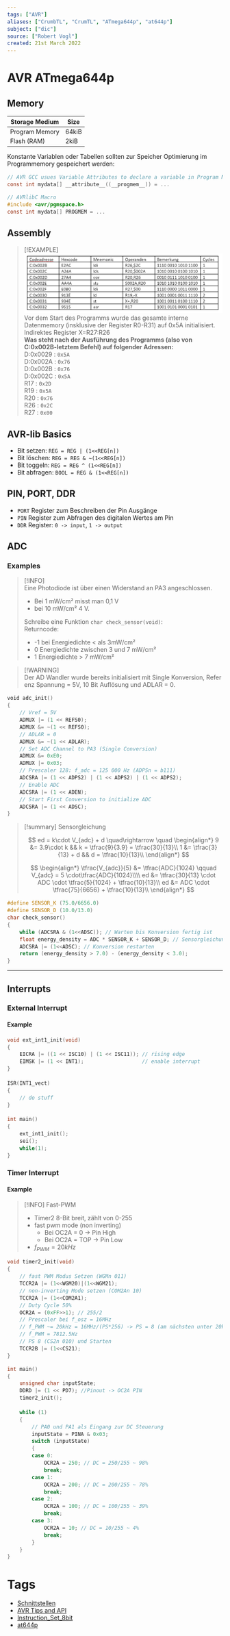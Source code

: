 ```yaml
---
tags: ["AVR"]
aliases: ["CrumbTL", "CrumTL", "ATmega644p", "at644p"]
subject: ["dic"]
source: ["Robert Vogl"]
created: 21st March 2022
---
```


# AVR ATmega644p

## Memory

| Storage Medium | Size  |
| -------------- | ----- |
| Program Memory | 64kiB |
| Flash (RAM)    | 2kiB  |

Konstante Variablen oder Tabellen sollten zur Speicher Optimierung im Programmemory gespeichert werden:

```c
// AVR GCC usues Variable Attributes to declare a variable in Program Memory
const int mydata[] __attribute__((__progmem__)) = ...
```

```c
// AVRlibC Macro
#include <avr/pgmspace.h>
const int mydata[] PROGMEM = ...
```

## Assembly

> [!EXAMPLE]  
> ![AVR_Assembly1](assets/AVR_Assembly1.png)  
> Vor dem Start des Programms wurde das gesamte interne Datenmemory (insklusive der Register R0-R31) auf 0x5A initialisiert. Indirektes Register X=R27:R26  
> **Was steht nach der Ausführung des Programms (also von C:0x002B-letztem Befehl) auf folgender Adressen:**  
> D:0x0029 : `0x5A `  
> D:0x002A : `0x76 `  
> D:0x002B : `0x76`  
> D:0x002C : `0x5A`  
> R17 : `0x2D`  
> R19 : `0x5A`  
> R20 : `0x76`  
> R26 : `0x2C `  
> R27 : `0x00`

## AVR-lib Basics

- Bit setzen: `REG = REG | (1<<REG[n])`
- Bit löschen: `REG = REG & ~(1<<REG[n])`
- Bit toggeln: `REG = REG ^ (1<<REG[n])`
- Bit abfragen: `BOOL = REG & (1<<REG[n])`

## PIN, PORT, DDR

- `PORT` Register zum Beschreiben der Pin Ausgänge
- `PIN` Register zum Abfragen des digitalen Wertes am Pin
- `DDR` Register: `0 -> input`, `1 -> output`

## ADC

### Examples

> [!INFO] Eine Photodiode ist über einen Widerstand an PA3 angeschlossen. 
> - Bei 1 mW/cm² misst man 0,1 V
> - bei 10 mW/cm² 4 V.
> 
> Schreibe eine Funktion `char check_sensor(void)`:  
> Returncode:
> - -1 bei Energiedichte < als 3mW/cm²
> - 0 Energiedichte zwischen 3 und 7 mW/cm²
> - 1 Energiedichte > 7 mW/cm²

> [!WARNING] Der AD Wandler wurde bereits initialisiert mit Single Konversion, Referenz Spannung = 5V, 10 Bit Auflösung und ADLAR = 0.

```c
void adc_init()
{
	// Vref = 5V
	ADMUX |= (1 << REFS0);
	ADMUX &= ~(1 << REFS0);
	// ADLAR = 0
	ADMUX &= ~(1 << ADLAR); 
	// Set ADC Channel to PA3 (Single Conversion)
	ADMUX &= 0xE0;
	ADMUX |= 0x03;
	// Prescaler 128: f_adc = 125 000 Hz (ADPSn = b111)
	ADCSRA |= (1 << ADPS2) | (1 << ADPS2) | (1 << ADPS2);
	// Enable ADC
	ADCSRA |= (1 << ADEN);
	// Start First Conversion to initialize ADC
	ADCSRA |= (1 << ADSC);
}
```

> [!summary] Sensorgleichung
>
> $$
> ed = k\cdot V_{adc} + d \quad\rightarrow \quad
> \begin{align*}
> 9 &= 3.9\cdot k && k = \tfrac{9}{3.9} = \tfrac{30}{13}\\
> 1 &= \tfrac{3}{13} + d && d = \tfrac{10}{13}\\
> \end{align*}
> $$
>
> $$
> \begin{align*}
> \tfrac{V_{adc}}{5} &= \tfrac{ADC}{1024} \qquad V_{adc} = 5 \cdot\tfrac{ADC}{1024}\\\\
> ed &= \tfrac{30}{13} \cdot ADC \cdot  \tfrac{5}{1024} + \tfrac{10}{13}\\
> ed &= ADC \cdot \tfrac{75}{6656} + \tfrac{10}{13}\\
> \end{align*}
> $$

```c	
#define SENSOR_K (75.0/6656.0)
#define SENSOR_D (10.0/13.0)
char check_sensor()
{
	while (ADCSRA & (1<<ADSC)); // Warten bis Konversion fertig ist
	float energy_density = ADC * SENSOR_K + SENSOR_D; // Sensorgleichung
	ADCSRA |= (1<<ADSC); // Konversion restarten
	return (energy_density > 7.0) - (energy_density < 3.0);
}
```

--- 

## Interrupts

### External Interrupt

#### Example

```c
void ext_int1_init(void)
{
    EICRA |= ((1 << ISC10) | (1 << ISC11)); // rising edge
    EIMSK |= (1 << INT1);                   // enable interrupt
}

ISR(INT1_vect)
{
	// do stuff
}

int main()
{
	ext_int1_init();
	sei();
	while(1);
}
```

### Timer Interrupt

#### Example

> [!INFO] Fast-PWM
> - Timer2 8-Bit breit, zählt von 0-255
> - fast pwm mode (non inverting)
> 	- Bei OC2A = 0 -> Pin High
> 	- Bei OC2A = TOP -> Pin Low
> - $f_{PWM} = 20kHz$

```c
void timer2_init(void)
{
	// fast PWM Modus Setzen (WGMn 011)
	TCCR2A |= (1<<WGM20)|(1<<WGM21);
	// non-inverting Mode setzen (COM2An 10)
	TCCR2A |= (1<<COM2A1);
	// Duty Cycle 50%
	OCR2A = (0xFF>>1); // 255/2
	// Prescaler bei f_osz = 16MHz
	// f_PWM ~= 20kHz = 16MHz/(PS*256) -> PS = 8 (am nächsten unter 20kHz)
	// f_PWM = 7812.5Hz
	// PS 8 (CS2n 010) und Starten
	TCCR2B |= (1<<CS21);
}
```

```c
int main()
{
	unsigned char inputState;
	DDRD |= (1 << PD7); //Pinout -> OC2A PIN
	timer2_init();
	
	while (1)
	{
		// PA0 und PA1 als Eingang zur DC Steuerung
		inputState = PINA & 0x03;
		switch (inputState)
		{
		case 0:
			OCR2A = 250; // DC = 250/255 ~ 98%
			break;
		case 1:
			OCR2A = 200; // DC = 200/255 ~ 78%
			break;
		case 2:
			OCR2A = 100; // DC = 100/255 ~ 39%
			break;
		case 3:
			OCR2A = 10; // DC = 10/255 ~ 4%
			break;
		}
	}
}
```

# Tags

- [Schnittstellen]({MOC}%20Schnittstellen.md)
- [AVR Tips and API](https://onlinedocs.microchip.com/pr/GUID-78362176-487F-41B9-95C7-B478A9A186EB-en-US-2/index.html?GUID-E8E50411-4A61-4C7B-A8FD-7E07E93F6DDE)
- [Instruction_Set_8bit](assets/pdf/Instruction_Set_8bit.pdf)
- [at644p](assets/pdf/at644p.pdf)
